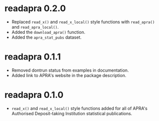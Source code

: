 # readapra 0.2.0

-   Replaced `read_x()` and `read_x_local()` style functions with `read_apra()` and `read_apra_local()`.
-   Added the `download_apra()` function.
-   Added the `apra_stat_pubs` dataset.

# readapra 0.1.1

-   Removed dontrun status from examples in documentation.
-   Added link to APRA's website in the package description.

# readapra 0.1.0

-   `read_x()` and `read_x_local()` style functions added for all of APRA's Authorised Deposit-taking Institution statistical publications.
